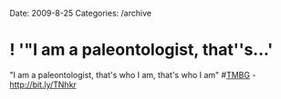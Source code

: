 Date: 2009-8-25
Categories: /archive

# ! '"I am a paleontologist, that''s...'

"I am a paleontologist, that's who I am, that's who I am" #<a href="http://search.twitter.com/search?q=%23TMBG" class="aktt_hashtag">TMBG</a> -  <a href="http://bit.ly/TNhkr" rel="nofollow">http://bit.ly/TNhkr</a>
